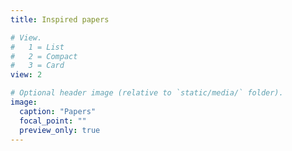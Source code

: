 ```yaml
---
title: Inspired papers

# View.
#   1 = List
#   2 = Compact
#   3 = Card
view: 2

# Optional header image (relative to `static/media/` folder).
image:
  caption: "Papers"
  focal_point: ""
  preview_only: true
---
```

